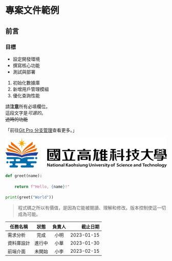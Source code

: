 # 專案文件範例
## 前言
### 目標

- 設定開發環境
- 撰寫核心功能
- 測試與部署

1. 初始化數據庫
2. 新增用戶管理模組
3. 優化查詢性能

請**注意**所有必填欄位。  
這段文字是*可選的*。  
~~過時的功能~~  

「前往[Git Pro 分支管理](https://www.progit.cn/chapter_3_branch/git.html)查看更多。」

![高科大](NKUST.png)

```python
def greet(name):

    return f"Hello, {name}!"

print(greet("World"))
```

> 程式碼之所以有價值，是因為它能被閱讀、理解和修改。版本控制使這一切成為可能。

 | 任務名稱 | 狀態 | 負責人 | 截止日期 | 
 |---|:---:|:---:|---:|
 | 需求分析 | 完成 | 小明 | 2023-01-15 | 
 | 資料庫設計 | 進行中 | 小華 | 2023-01-30 | 
 | 前端介面 | 未開始 | 小李 | 2023-02-15 |
